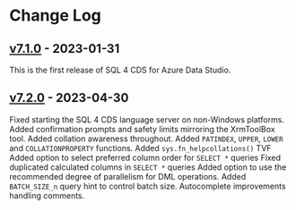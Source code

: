 # Change Log

## [v7.1.0](https://github.com/MarkMpn/Sql4Cds/releases/tag/v7.1.0) - 2023-01-31

This is the first release of SQL 4 CDS for Azure Data Studio.

## [v7.2.0](https://github.com/MarkMpn/Sql4Cds/releases/tag/v7.2.0) - 2023-04-30

Fixed starting the SQL 4 CDS language server on non-Windows platforms.
Added confirmation prompts and safety limits mirroring the XrmToolBox tool.
Added collation awareness throughout.
Added `PATINDEX`, `UPPER`, `LOWER` and `COLLATIONPROPERTY` functions.
Added `sys.fn_helpcollations()` TVF
Added option to select preferred column order for `SELECT *` queries
Fixed duplicated calculated columns in `SELECT *` queries
Added option to use the recommended degree of parallelism for DML operations.
Added `BATCH_SIZE_n` query hint to control batch size.
Autocomplete improvements handling comments.

